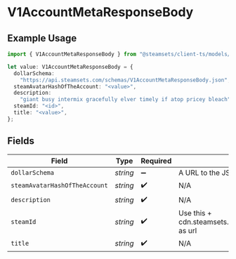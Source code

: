 # V1AccountMetaResponseBody

## Example Usage

```typescript
import { V1AccountMetaResponseBody } from "@steamsets/client-ts/models/components";

let value: V1AccountMetaResponseBody = {
  dollarSchema:
    "https://api.steamsets.com/schemas/V1AccountMetaResponseBody.json",
  steamAvatarHashOfTheAccount: "<value>",
  description:
    "giant busy intermix gracefully elver timely if atop pricey bleach",
  steamId: "<id>",
  title: "<value>",
};
```

## Fields

| Field                                                            | Type                                                             | Required                                                         | Description                                                      | Example                                                          |
| ---------------------------------------------------------------- | ---------------------------------------------------------------- | ---------------------------------------------------------------- | ---------------------------------------------------------------- | ---------------------------------------------------------------- |
| `dollarSchema`                                                   | *string*                                                         | :heavy_minus_sign:                                               | A URL to the JSON Schema for this object.                        | https://api.steamsets.com/schemas/V1AccountMetaResponseBody.json |
| `steamAvatarHashOfTheAccount`                                    | *string*                                                         | :heavy_check_mark:                                               | N/A                                                              |                                                                  |
| `description`                                                    | *string*                                                         | :heavy_check_mark:                                               | N/A                                                              |                                                                  |
| `steamId`                                                        | *string*                                                         | :heavy_check_mark:                                               | Use this + cdn.steamsets.com/og/account/steamId.png as url       |                                                                  |
| `title`                                                          | *string*                                                         | :heavy_check_mark:                                               | N/A                                                              |                                                                  |